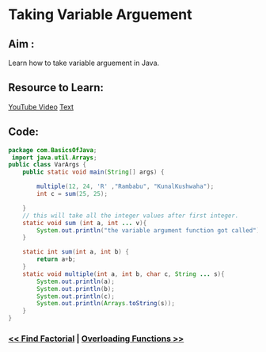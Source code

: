 
# Taking Variable Arguement

## Aim : 

Learn how to take variable arguement in Java.

## Resource to Learn:

[YouTube Video](https://www.youtube.com/watch?v=vvanI8NRlSI&t=4013)
[Text](https://www.javatpoint.com/varargs)

## Code:

```Java
package com.BasicsOfJava;
 import java.util.Arrays;
public class VarArgs {
    public static void main(String[] args) {

        multiple(12, 24, 'R' ,"Rambabu", "KunalKushwaha");
        int c = sum(25, 25);

    }
    // this will take all the integer values after first integer.
    static void sum (int a, int ... v){
        System.out.println("the variable argument function got called");
    }

    static int sum(int a, int b) {
        return a+b;
    }
    static void multiple(int a, int b, char c, String ... s){
        System.out.println(a);
        System.out.println(b);
        System.out.println(c);
        System.out.println(Arrays.toString(s));
    }
}
```
### [<< Find Factorial](./Factorial.md) | [Overloading Functions >>](./FunctionOverloading.md)